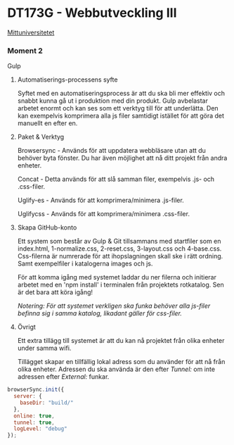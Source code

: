 # DT173G - Webbutveckling III

[Mittuniversitetet](https://www.miun.se/ "Mittuniversitetets Hemsida")

### Moment 2

Gulp

1.  Automatiserings-processens syfte

    Syftet med en automatiseringsprocess är att du ska bli mer effektiv och snabbt kunna gå ut i produktion med din produkt. Gulp avbelastar arbetet enormt och kan ses som ett verktyg till för att underlätta. Den kan exempelvis komprimera alla js filer samtidigt istället för att göra det manuellt en efter en.

2.  Paket & Verktyg

    Browsersync - Används för att uppdatera webbläsare utan att du behöver byta fönster. Du har även möjlighet att nå ditt projekt från andra enheter.

    Concat - Detta används för att slå samman filer, exempelvis .js- och .css-filer.

    Uglify-es - Används för att komprimera/minimera .js-filer.

    Uglifycss - Används för att komprimera/minimera .css-filer.

3.  Skapa GitHub-konto

    Ett system som består av Gulp & Git tillsammans med startfiler som en index.html, 1-normalize.css, 2-reset.css, 3-layout.css och 4-base.css. Css-filerna är numrerade för att ihopslagningen skall ske i rätt ordning. Samt exempelfiler i katalogerna images och js.

    För att komma igång med systemet laddar du ner filerna och initierar arbetet med en 'npm install' i terminalen från projektets rotkatalog. Sen är det bara att köra igång!

    _Notering: För att systemet verkligen ska funka behöver alla js-filer befinna sig i samma katalog, likadant gäller för css-filer._

4.  Övrigt

    Ett extra tillägg till systemet är att du kan nå projektet från olika enheter under samma wifi.

    Tillägget skapar en tillfällig lokal adress som du använder för att nå från olika enheter. Adressen du ska använda är den efter _Tunnel:_ om inte adressen efter _External:_ funkar.

```javascript
browserSync.init({
  server: {
    baseDir: "build/"
  },
  online: true,
  tunnel: true,
  logLevel: "debug"
});
```
